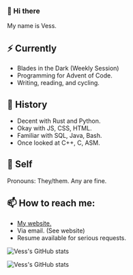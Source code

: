 ### 👋 Hi there

My name is Vess.

## ⚡ Currently

 - Blades in the Dark (Weekly Session)
 - Programming for Advent of Code.
 - Writing, reading, and cycling.
 
## 🔭 History

 - Decent with Rust and Python.
 - Okay with JS, CSS, HTML.
 - Familiar with SQL, Java, Bash.
 - Once looked at C++, C, ASM.

## 🌱 Self

Pronouns: They/them. Any are fine.

## 📫 How to reach me:

 - [My website.](https://vess-dev.github.io/)
 - Via email. (See website)
 - Resume available for serious requests.

![Vess's GitHub stats](https://github-readme-stats.vercel.app/api/top-langs/?username=vess-dev&show_icons=true&theme=github_dark)

![Vess's GitHub stats](https://github-readme-stats.vercel.app/api?username=vess-dev&show_icons=true&theme=github_dark)

<!--
- 🔭 I’m currently working on ...
- 🌱 I’m currently learning ...
- 👯 I’m looking to collaborate on ...
- 🤔 I’m looking for help with ...
- 💬 Ask me about ...
- 📫 How to reach me: ...
- 😄 Pronouns: ...
- ⚡ Fun fact: ...
-->
